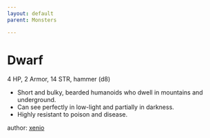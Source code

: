 ```yaml
---
layout: default
parent: Monsters 

--- 
```

# Dwarf
4 HP, 2 Armor, 14 STR, hammer (d8)  
- Short and bulky, bearded humanoids who dwell in mountains and underground.  
- Can see perfectly in low-light and partially in darkness.  
- Highly resistant to poison and disease.  




author: [xenio](https://xenioinabottle.blogspot.com/2021/02/classic-monsters-for-cairnito-part-1.html) 


